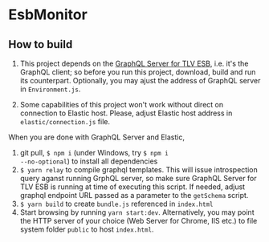 # EsbMonitor

## How to build

1. This project depends on the <a href="https://github.com/Tel-Aviv/EsbGQLServer">GraphQL Server for TLV ESB</a>, i.e. it's the GraphQL client; so before you run this project, download, build and run its counterpart. Optionally, you may ajust the address of GraphQL server in <code>Environment.js</code>.

2. Some capabilities of this project won't work without direct on connection to Elastic host. Please, adjust Elastic host address in <code>elastic/connection.js</code> file.

When you are done with GraphQL Server and Elastic,
1. git pull, <code>$ npm i</code> (under Windows, try <code>$ npm i --no-optional</code>) to install all dependencies
2. <code>$ yarn relay</code> to compile graphql templates. This will issue introspection query aganst running GrphQL server, so make sure GraphQL Server for TLV ESB is running at time of executing this script. If needed, adjust graphql endpoint URL passed as a parameter to the <code>getSchema</code> script.
3. <code>$ yarn build</code> to create <code>bundle.js</code> referenced in <code>index.html</code>
4. Start browsing by running <code>yarn start:dev</code>. Alternatively, you may point the HTTP server of your choice (Web Server for Chrome, IIS etc.) to file system folder <code>public</code> to host <code>index.html</code>.

